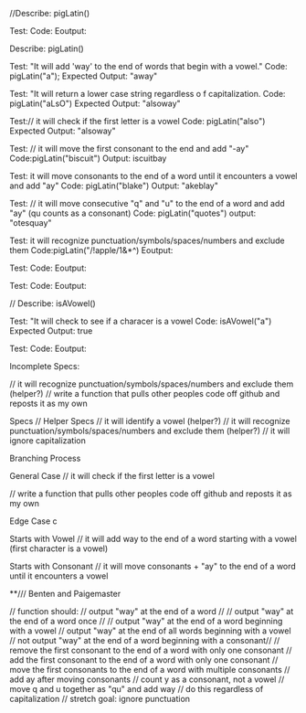 //Describe: pigLatin()

Test:
Code:
Eoutput:

Describe: pigLatin()

Test: "It will add 'way' to the end of words that begin with a vowel."
Code: pigLatin("a");
Expected Output: "away"

Test: "It will return a lower case string regardless o f capitalization.
Code: pigLatin("aLsO")
Expected Output: "alsoway"

Test:// it will check if the first letter is a vowel 
Code: pigLatin("also")
Expected Output: "alsoway"

Test: // it will move the first consonant to the end and add "-ay"
Code:pigLatin("biscuit")
Output: iscuitbay

Test: it will move consonants  to the end of a word until it encounters a vowel and add "ay"
Code: pigLatin("blake")
Output: "akeblay"

Test: // it will move consecutive "q" and "u" to the end of a word and add "ay" (qu counts as a consonant)
Code: pigLatin("quotes")
output: "otesquay"
 
Test: it will recognize punctuation/symbols/spaces/numbers and exclude them
Code:pigLatin("/!apple/1&*^)
Eoutput:

Test:
Code:
Eoutput:

Test:
Code:
Eoutput:

// Describe: isAVowel()

Test: "It will check to see if a characer is a vowel
Code: isAVowel("a")
Expected Output: true


Test:
Code:
Eoutput:

Incomplete Specs:

// it will recognize punctuation/symbols/spaces/numbers and exclude them (helper?)
// write a function that pulls other peoples code off github and reposts it as my own


Specs //
Helper Specs
// it will identify a vowel (helper?)
// it will recognize punctuation/symbols/spaces/numbers and exclude them (helper?)
// it will ignore capitalization

Branching Process

General Case
// it will check if the first letter is a vowel

// write a function that pulls other peoples code off github and reposts it as my own




Edge Case
c

Starts with Vowel
// it will add way to the end of a word starting with a vowel (first character is a vowel)

Starts with Consonant
// it will move consonants + "ay" to the end of a word until it encounters a vowel



**/// Benten and Paigemaster

// function should:
// output "way" at the end of a word //
// output "way" at the end of a word once //
// output "way" at the end of a word beginning with a vowel
// output "way" at the end of all words beginning with a vowel
// not output "way" at the end of a word beginning with a consonant//
// remove the first consonant to the end of a word with only one consonant 
// add the first consonant to the end of a word with only one consonant
// move the first consonants to the end of a word with multiple consonants
// add ay after moving consonants
// count y as a consonant, not a vowel
// move q and u together as "qu" and add way
// do this regardless of capitalization
// stretch goal: ignore punctuation
